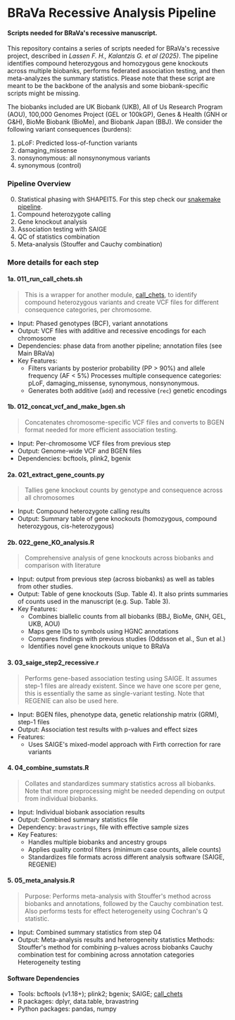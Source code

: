 # BRaVa Recessive Analysis Pipeline
#### Scripts needed for BRaVa's recessive manuscript.

This repository contains a series of scripts needed for BRaVa's recessive project, described in *Lassen F. H., Kalantzis G. et al (2025)*. The pipeline identifies compound heterozygous and homozygous gene knockouts across multiple biobanks, performs federated association testing, and then meta-analyzes the summary statistics. Please note that these script are meant to be the backbone of the analysis and some biobank-specific scripts might be missing.

The biobanks included are UK Biobank (UKB), All of Us Research Program (AOU), 100,000 Genomes Project (GEL or 100kGP), Genes & Health (GNH or G&H), BioMe Biobank (BioMe), and  Biobank Japan (BBJ).  We consider the following variant consequences (burdens):
1. pLoF: Predicted loss-of-function variants
2. damaging_missense
3. nonsynonymous: all nonsynonymous variants
4. synonymous (control)

### Pipeline Overview
0. Statistical phasing with SHAPEIT5. For this step check our [snakemake pipeline](https://github.com/BRaVa-genetics/snakemake_pipeline_for_phasing).
1. Compound heterozygote calling 
2. Gene knockout analysis
3. Association testing with SAIGE
4. QC of statistics combination
5. Meta-analysis (Stouffer and Cauchy combination)

### More details for each step

#### 1a. 011_run_call_chets.sh
> This is a wrapper for another module, [call_chets](https://github.com/BRaVa-genetics/biallelic), to identify compound heterozygous variants and create VCF files for different consequence categories, per chromosome.
* Input: Phased genotypes (BCF), variant annotations
* Output: VCF files with additive and recessive encodings for each chromosome
* Dependencies: phase data from another pipeline; annotation files (see Main BRaVa)
* Key Features:
    * Filters variants by posterior probability (PP > 90%) and allele frequency (AF < 5%)
Processes multiple consequence categories: pLoF, damaging_missense, synonymous, nonsynonymous.
    * Generates both additive (`add`) and recessive (`rec`) genetic encodings

#### 1b. 012_concat_vcf_and_make_bgen.sh
> Concatenates chromosome-specific VCF files and converts to BGEN format needed for more efficient association testing.
* Input: Per-chromosome VCF files from previous step
* Output: Genome-wide VCF and BGEN files
* Dependencies: bcftools, plink2, bgenix

#### 2a. 021_extract_gene_counts.py
> Tallies gene knockout counts by genotype and consequence across all chromosomes
* Input: Compound heterozygote calling results
* Output: Summary table of gene knockouts (homozygous, compound heterozygous, cis-heterozygous)

#### 2b. 022_gene_KO_analysis.R
> Comprehensive analysis of gene knockouts across biobanks and comparison with literature
* Input: output from previous step (across biobanks) as well as tables from other studies.
* Output: Table of gene knockouts (Sup. Table 4). It also prints summaries of counts used in the manuscript (e.g. Sup. Table 3).
* Key Features:
    * Combines biallelic counts from all biobanks (BBJ, BioMe, GNH, GEL, UKB, AOU)
    * Maps gene IDs to symbols using HGNC annotations
    * Compares findings with previous studies (Oddsson et al., Sun et al.)
    * Identifies novel gene knockouts unique to BRaVa

#### 3. 03_saige_step2_recessive.r
> Performs gene-based association testing using SAIGE. It assumes step-1 files are already existent. Since we have one score per gene, this is essentially the same as single-variant testing. Note that REGENIE can also be used here.
* Input: BGEN files, phenotype data, genetic relationship matrix (GRM), step-1 files
* Output: Association test results with p-values and effect sizes
* Features:
    * Uses SAIGE's mixed-model approach with Firth correction for rare variants

#### 4. 04_combine_sumstats.R
> Collates and standardizes summary statistics across all biobanks. Note that more preprocessing might be needed depending on output from individual biobanks.
* Input: Individual biobank association results
* Output: Combined summary statistics file
* Dependency: `bravastrings`, file with effective sample sizes
* Key Features:
    * Handles multiple biobanks and ancestry groups
    * Applies quality control filters (minimum case counts, allele counts)
    * Standardizes file formats across different analysis software (SAIGE, REGENIE)

#### 5. 05_meta_analysis.R
> Purpose: Performs meta-analysis with Stouffer's method across biobanks and annotations, followed by the Cauchy combination test. Also performs tests for effect heterogeneity using Cochran's Q statistic.
* Input: Combined summary statistics from step 04
* Output: Meta-analysis results and heterogeneity statistics
Methods:
Stouffer's method for combining p-values across biobanks
Cauchy combination test for combining across annotation categories
Heterogeneity testing 

#### Software Dependencies
* Tools: bcftools (v1.18+); plink2; bgenix; SAIGE; [call_chets](https://github.com/BRaVa-genetics/biallelic)
* R packages: dplyr, data.table, bravastring
* Python packages: pandas, numpy
